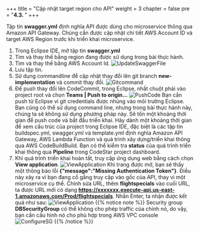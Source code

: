 +++
title = "Cập nhật target region cho API"
weight = 3
chapter = false
pre = "<b>4.3. </b>"
+++

Tập tin **swagger.yml** định nghĩa API được dùng cho microservice thông qua Amazon API Gateway. Chúng cần được cập nhật chi tiết AWS Account ID và target AWS Region trước khi triển khai microservice.

1. Trong Eclipse IDE, mở tập tin **swagger.yml**
2. Tìm và thay thế **<REGION>** bằng region đang được sử dụng trong bài thực hành.
3. Tìm và thay thế **<ACCOUNTID>** bằng AWS Account Id.
![UpdateSwaggerFile](../../../images/4/20.png?width=90pc)
4. Lưu tập tin.
5. Sử dụng commandline để cập nhật thay đổi lên git branch **new-implementation** và commit thay đổi.
![Gitcommand](../../../images/4/21.png?width=90pc)
6. Để push thay đổi lên CodeCommit, trong Eclipse, nhất chuột phải vào project root và chọn **Teams | Push to origin…**
![PushCode](../../../images/4/22.png?width=90pc)
Bạn cần push từ Eclipse vì git credentials được nhúng vào môi trường Eclipse. Bạn cũng có thể sử dụng command line, nhưng trong bài thực hành này, chúng ta sẽ không sử dụng phương pháp này.
Sẽ tốn một khoảng thời gian để push code và bắt đầu triển khai. Hãy dành một khoảng thời gian để xem cấu trúc của project trong Eclipse IDE, đặc biệt là các tập tin buildspec.yml, swagger.yml và template.yml định nghĩa Amazon API Gateway, AWS Lambda Function và quá trình xây dựng/triển khai thông qua AWS CodeBuildBuild.
Bạn có thể kiểm tra **status** của quá trình triển khai thông qua **Pipeline** trong CodeStar project dashboard.
7. Khi quá trình triển khai hoàn tất, truy cập ứng dụng web bằng cách chọn **View application**.
![ViewApplication](../../../images/4/23.png?width=90pc)
Khi trang được mở, bạn sẽ thấy một thông báo lỗi **{"message":"Missing Authentication Token"}**. Điều này xảy ra  vì bạn đang cố gắng truy cập vào gốc của API, thay vì một microservice cụ thể. Chỉnh sửa URL, thêm **flightspecials** vào cuối URL, ta được URL mới có dạng **https://xxxxxxx.execute-api.us-east-1.amazonaws.com/Prod/flightspecials**. 
Nhấn Enter, ta nhận được kết quá như sau:
![ViewApplication](../../../images/4/24.png?width=90pc)
{{% notice note %}}
Security group **DBSecurityGroup** có thể không cho phép traffic của chính nó, do vậy, bạn cần cấu hình nó cho phù hợp trong AWS VPC console
![ConfigureSG](../../../images/4/25.png?width=90pc)
{{% /notice %}}
